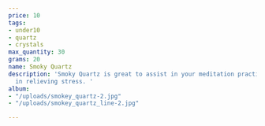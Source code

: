 ```yaml
---
price: 10
tags:
- under10
- quartz
- crystals
max_quantity: 30
grams: 20
name: Smoky Quartz
description: 'Smoky Quartz is great to assist in your meditation practice and aid
  in relieving stress. '
album:
- "/uploads/smokey_quartz-2.jpg"
- "/uploads/smokey_quartz_line-2.jpg"

---
```

